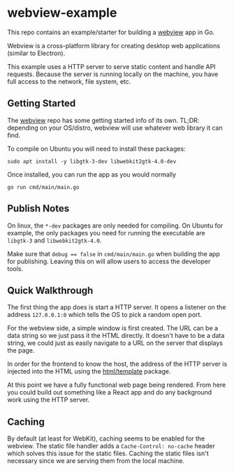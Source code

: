 # webview-example

This repo contains an example/starter for building a [webview](https://github.com/webview/webview) app in Go.

Webview is a cross-platform library for creating desktop web applications (similar to Electron).

This example uses a HTTP server to serve static content and handle API requests. Because the server is running locally on the machine, you have full access to the network, file system, etc.

## Getting Started

The [webview](https://github.com/webview/webview) repo has some getting started info of its own. TL;DR: depending on your OS/distro, webview will use whatever web library it can find.

To compile on Ubuntu you will need to install these packages:

```
sudo apt install -y libgtk-3-dev libwebkit2gtk-4.0-dev
```

Once installed, you can run the app as you would normally

```
go run cmd/main/main.go
```

## Publish Notes

On linux, the `*-dev` packages are only needed for compiling. On Ubuntu for example, the only packages
you need for running the executable are `libgtk-3` and `libwebkit2gtk-4.0`.

Make sure that `debug == false` in `cmd/main/main.go` when building the app for publishing. Leaving this
on will allow users to access the developer tools.

## Quick Walkthrough

The first thing the app does is start a HTTP server. It opens a listener on the address `127.0.0.1:0` which tells the OS to pick a random open port.

For the webview side, a simple window is first created. The URL can be a data string so we just pass it the HTML directly. It doesn't have to be a data string, we could just as easily navigate to a URL on the server that displays the page.

In order for the frontend to know the host, the address of the HTTP server is injected into the HTML using the [html/template](https://pkg.go.dev/html/template) package.

At this point we have a fully functional web page being rendered. From here you could build out something like a React app and do any background work using the HTTP server.

## Caching

By default (at least for WebKit), caching seems to be enabled for the webview. The static file handler adds a `Cache-Control: no-cache` header which solves this issue for the static files. Caching the static files isn't necessary since we are serving them from the local machine.